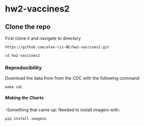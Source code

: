 # hw2-vaccines2

## Clone the repo

First clone it and navigate to directory

```
https://github.com/alex-riz-NE/hw2-vaccines2.git

cd hw2-vaccines2
```


### Reproducibility

Download the data from from the CDC with the following command 

```
make cdc
```

##### Making the Charts
-Something that came up: Needed to install imageio with:

```
pip install imageio
```
